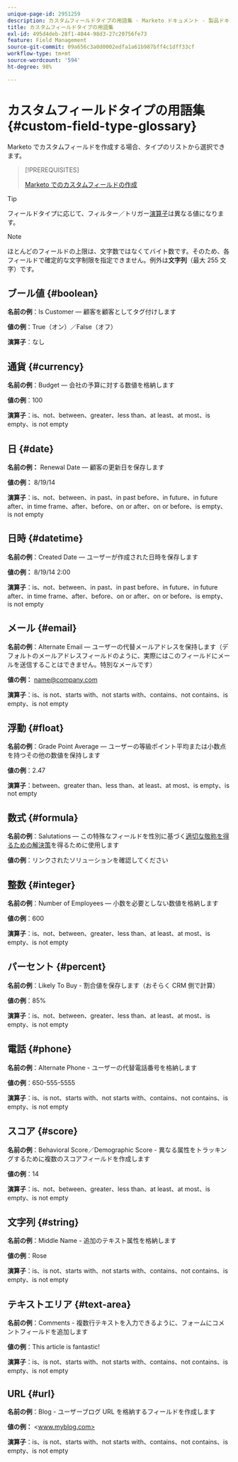 ```yaml
---
unique-page-id: 2951259
description: カスタムフィールドタイプの用語集 - Marketo ドキュメント - 製品ドキュメント
title: カスタムフィールドタイプの用語集
exl-id: 495d4deb-28f1-4044-98d3-27c20756fe73
feature: Field Management
source-git-commit: 09a656c3a0d0002edfa1a61b987bff4c1dff33cf
workflow-type: tm+mt
source-wordcount: '594'
ht-degree: 98%

---
```


# カスタムフィールドタイプの用語集 {#custom-field-type-glossary}

Marketo でカスタムフィールドを作成する場合、タイプのリストから選択できます。

>[!PREREQUISITES]
>
>[Marketo でのカスタムフィールドの作成](/help/marketo/product-docs/administration/field-management/create-a-custom-field-in-marketo.md)

>[!TIP]
>
>フィールドタイプに応じて、フィルター／トリガー[演算子](/help/marketo/product-docs/core-marketo-concepts/smart-lists-and-static-lists/creating-a-smart-list/smart-list-filter-operators-glossary.md)は異なる値になります。

>[!NOTE]
>
>ほとんどのフィールドの上限は、文字数ではなくてバイト数です。そのため、各フィールドで確定的な文字制限を指定できません。例外は&#x200B;**文字列**（最大 255 文字）です。

## ブール値 {#boolean}

**名前の例**：Is Customer — 顧客を顧客としてタグ付けします

**値の例**：True（オン）／False（オフ）

**演算子**：なし

## 通貨 {#currency}

**名前の例**：Budget — 会社の予算に対する数値を格納します

**値の例**：100

**演算子**：is、not、between、greater、less than、at least、at most、is empty、is not empty

## 日 {#date}

**名前の例：** Renewal Date — 顧客の更新日を保存します

**値の例：** 8/19/14

**演算子**：is、not、between、in past、in past before、in future、in future after、in time frame、after、before、on or after、on or before、is empty、is not empty

## 日時 {#datetime}

**名前の例**：Created Date — ユーザーが作成された日時を保存します

**値の例：** 8/19/14 2:00

**演算子**：is、not、between、in past、in past before、in future、in future after、in time frame、after、before、on or after、on or before、is empty、is not empty

## メール {#email}

**名前の例**：Alternate Email — ユーザーの代替メールアドレスを保持します（デフォルトのメールアドレスフィールドのように、実際にはこのフィールドにメールを送信することはできません。特別なメールです）

**値の例：** <name@company.com>

**演算子**：is、is not、starts with、not starts with、contains、not contains、is empty、is not empty

## 浮動 {#float}

**名前の例**：Grade Point Average — ユーザーの等級ポイント平均または小数点を持つその他の数値を保持します

**値の例**：2.47

**演算子**：between、greater than、less than、at least、at most、is empty、is not empty

## 数式 {#formula}

**名前の例**：Salutations — この特殊なフィールドを性別に基づく[適切な敬称を得るための解決策](/help/marketo/product-docs/administration/field-management/create-and-use-a-concatenated-string-formula-field.md)を得るために使用します

**値の例**：リンクされたソリューションを確認してください

## 整数 {#integer}

**名前の例**：Number of Employees — 小数を必要としない数値を格納します

**値の例**：600

**演算子**：is、not、between、greater、less than、at least、at most、is empty、is not empty

## パーセント {#percent}

**名前の例**：Likely To Buy - 割合値を保存します（おそらく CRM 側で計算）

**値の例**：85%

**演算子**：is、not、between、greater、less than、at least、at most、is empty、is not empty

## 電話 {#phone}

**名前の例**：Alternate Phone - ユーザーの代替電話番号を格納します

**値の例**：650-555-5555

**演算子**：is、is not、starts with、not starts with、contains、not contains、is empty、is not empty

## スコア {#score}

**名前の例**：Behavioral Score／Demographic Score - 異なる属性をトラッキングするために複数のスコアフィールドを作成します

**値の例**：14

**演算子**：is、not、between、greater、less than、at least、at most、is empty、is not empty

## 文字列 {#string}

**名前の例**：Middle Name - 追加のテキスト属性を格納します

**値の例**：Rose

**演算子**：is、is not、starts with、not starts with、contains、not contains、is empty、is not empty

## テキストエリア {#text-area}

**名前の例**：Comments - 複数行テキストを入力できるように、フォームにコメントフィールドを追加します

**値の例**：This article is fantastic!

**演算子**：is、is not、starts with、not starts with、contains、not contains、is empty、is not empty

## URL {#url}

**名前の例**：Blog - ユーザーブログ URL を格納するフィールドを作成します

**値の例：** &lt;www.myblog.com>

**演算子**：is、is not、starts with、not starts with、contains、not contains、is empty、is not empty
